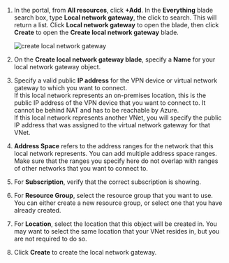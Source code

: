 1. In the portal, from **All resources**, click **+Add**. In the **Everything** blade search box, type **Local network gateway**, the click to search. This will return a list. Click **Local network gateway** to open the blade, then click **Create** to open the **Create local network gateway** blade.

	![create local network gateway](./media/vpn-gateway-add-lng-rm-portal-include/addlng250.png)

2. On the **Create local network gateway blade**, specify a **Name** for your local network gateway object.
 
3. Specify a valid public **IP address** for the VPN device or virtual network gateway to which you want to connect.<br>If this local network represents an on-premises location, this is the public IP address of the VPN device that you want to connect to. It cannot be behind NAT and has to be reachable by Azure.<br>If this local network represents another VNet, you will specify the public IP address that was assigned to the virtual network gateway for that VNet.<br>

4. **Address Space** refers to the address ranges for the network that this local network represents. You can add multiple address space ranges. Make sure that the ranges you specify here do not overlap with ranges of other networks that you want to connect to.
 
5. For **Subscription**, verify that the correct subscription is showing.

6. For **Resource Group**, select the resource group that you want to use. You can either create a new resource group, or select one that you have already created.

7. For **Location**, select the location that this object will be created in. You may want to select the same location that your VNet resides in, but you are not required to do so.

8. Click **Create** to create the local network gateway.
